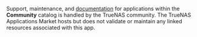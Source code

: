 &NewLine;

Support, maintenance, and [documentation](/getting-started/contributing-to-apps/#contributing-to-truenas-application-documentation) for applications within the **Community** catalog is handled by the TrueNAS community.
The TrueNAS Applications Market hosts but does not validate or maintain any linked resources associated with this app.
